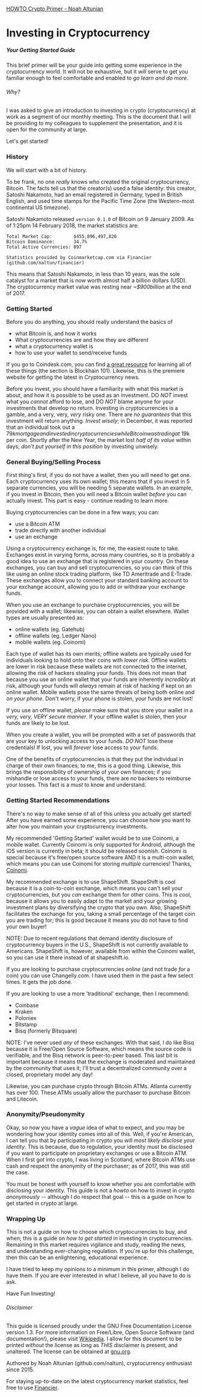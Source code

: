 [HOWTO Crypto Primer - Noah Altunian](https://github.com/naltun/howto_crypto_primer)
# Investing in Cryptocurrency
##### Your _Getting Started_ Guide

This brief primer will be your guide into getting some experience in the cryptocurrency world. It will not be exhaustive, but it _will_ serve to get you familiar enough to feel comfortable and enabled to _go learn and do more_.

###### Why?
I was asked to give an introduction to investing in crypto (cryptocurrency) at work as a segment of our monthly meeting. This is the document that I will be providing to my colleagues to supplement the presentation, and it is open for the community at large.

Let's get started!

### History
We will start with a bit of history.

To be frank, no one _really_ knows who created the original cryptocurrency, Bitcoin. The facts tell us that the creator(s) used a false identity: this creator, Satoshi Nakamoto, had an email registered in Germany, typed in British English, and used time stamps for the Pacific Time Zone (the Western-most continental US timezone).

Satoshi Nakamoto released `version 0.1.0` of Bitcoin on 9 January 2009. As of 1:25pm 14 February 2018, the market statistics are:
```
Total Market Cap:        $455,896,497,820
Bitcoin Dominance:       34.7%
Total Active Currencies: 897

Statistics provided by Coinmarketcap.com via Financier (github.com/naltun/financier)
```

This means that Satoshi Nakamoto, in less than 10 years, was the sole catalyst for a market that is now worth almost half a billion dollars (USD). The cryptocurrency market value was resting near _~$900billion_ at the end of 2017.

### Getting Started
Before you do anything, you should really understand the basics of
- what Bitcoin is, and how it works
- What cryptocurrencies are and how they are different
- what a cryptocurrency wallet is
- how to use your wallet to send/receive funds

If you go to Coindesk.com, you can find [a great resource](https://www.coindesk.com/information/) for learning all of these things (the section is Blockhain 101). Likewise, this is the premiere website for getting the latest in Cryptocurrency news.

Before you invest, you should have a familiarity with what this market is about, and how it is possible to be used as an investment. DO _NOT_ invest what you _cannot_ afford to lose, and DO _NOT_ blame anyone for your investments that develop no return. Investing in cryptocurrencies is a gamble, and a very, very, _very_ risky one. There are _no guarantees_ that this investment will return anything. _Invest wisely_; in December, it was reported that an individual took out a $79k mortgage and invested in cryptocurrencies while Bitcoin was trading at ~$19k per coin. Shortly after the New Year, the market lost _half of its value_ within days; _don't put yourself in this position_ by investing unwisely.

### General Buying/Selling Process
First thing's first, if you do not have a wallet, then you will need to get one. Each cryptocurrency uses its own wallet; this means that if you invest in 5 separate currencies, you will be needing 5 separate wallets. In an example, if you invest in Bitcoin, then you will need a Bitcoin wallet _before_ you can actually invest. This part is easy - continue reading to learn more.

Buying cryptocurrencies can be done in a few ways; you can:
- use a Bitcoin ATM
- trade directly with another individual
- use an exchange

Using a cryptocurrency exchange is, for me, the easiest route to take. Exchanges exist in varying forms, across many countries, so it is probably a good idea to use an exchange that is registered in your country. On these exchanges, you can buy and sell cryptocurrencies, so you can think of this like using an online stock trading platform, like TD Ameritrade and E-Trade. These exchanges allow you to connect your standard banking account to your exchange account, allowing you to add or withdraw your exchange funds.

When you use an exchange to purchase cryptocurrencies, you will be provided with a wallet; likewise, you can obtain a wallet elsewhere. Wallet types are usually presented as:
- online wallets (eg. Gatehub)
- offline wallets (eg. Ledger Nano)
- mobile wallets (eg. Coinomi)

Each type of wallet has its own merits; offline wallets are typically used for individuals looking to hold onto their coins with _lower risk_. Offline wallets are lower in risk because these wallets are not connected to the internet, allowing the risk of hackers stealing your funds. This does not mean that because you use an online wallet that your funds are inherently _incredibly_ at risk, although your funds will _always_ remain at risk of hacking if kept on an online wallet. Mobile wallets pose the same threats of being both online and _on your phone_. Don't worry, if your phone is stolen, your funds are not lost!

If you use an offline wallet, _please_ make sure that you store your wallet in a _very, very, VERY secure manner_. If your offline wallet is stolen, then your funds are likely to be lost.

When you create a wallet, you will be prompted with a set of passwords that are your key to unlocking access to your funds. _DO NOT_ lose these credentials! If lost, you will _forever_ lose access to your funds.

One of the benefits of cryptocurrencies is that they put the individual in charge of their own finances; to me, this is a good thing. Likewise, this brings the responsibility of ownership of your own finances; if you mishandle or lose access to your funds, there are _no_ backers to reimburse your losses. This fact is a _must_ to know and understand.

### Getting Started Recommendations
There's no way to make sense of all of this unless you actually get started! After you have earned some experience, you can choose how you want to alter how you maintain your cryptocurrency investments.

My recommended 'Getting Started' wallet would be to use Coinomi, a mobile wallet. Currently Coinomi is only supported for Android, although the iOS version is currently in beta; it should be released _soonish_. Coinomi is special because it's free/open source software AND it is a multi-coin wallet, which means you can use Coinomi for storing _multiple_ currencies! Thanks, [Coinomi](https://coinomi.com/).

My recommended exchange is to use ShapeShift. ShapeShift is cool because it is a coin-to-coin exchange, which means you can't sell your cryptocurrencies, but you _can_ exchange them for other coins. This is cool, because it allows you to easily adapt to the market and your growing investment plans by diversifying the crypto that you own. Also, ShapeShift facilitates the exchange for you, taking a small percentage of the target coin you are trading for; this is good because it means you do not have to find your own buyer!

NOTE: Due to recent regulations that demand identity disclosure of cryptocurrency buyers in the U.S., ShapeShift is not currently available to Americans. ShapeShift is, however, available from within the Coinomi wallet, so you can use it there instead of at shapeshift.io.

If you are looking to purchase cryptocurrencies _online_ (and not trade _for_ a coin) you can use Changelly.com. I have used them in the past a few select times. It gets the job done.

If you are looking to use a more 'traditional' exchange, then I recommend:
- Coinbase
- Kraken
- Poloniex
- Bitstamp
- Bisq (formerly Bitsquare)

NOTE: I've never used _any_ of these exchanges. With that said, I do like Bisq because it is Free/Open Source Software, which means the source code is verifiable, and the Bisq network is peer-to-peer based. This last bit is important because it means that the exchange is moderated and maintained by the community that uses it; I'll trust a decentralized community over a closed, proprietary model any day!

Likewise, you can purchase crypto through Bitcoin ATMs. Atlanta currently has over 100. These ATMs usually allow the purchaser to purchase Bitcoin and Litecoin.

### Anonymity/Pseudonymity
Okay, so now you have a _vague_ idea of what to expect, and you may be wondering how your identity comes into all of this. Well, if you're American, I can tell you that by participating in crypto you will _most likely disclose your identity_. This is because, due to regulation, your identity must be disclosed if you want to participate on proprietary exchanges or use a Bitcoin ATM. When I first got into crypto, I was living in Scotland, where Bitcoin ATMs use cash and respect the anonymity of the purchaser; as of 2017, this was still the case.

You must be honest with yourself to know whether you are comfortable with disclosing your identity. This guide is not a _howto_ on how to invest in crypto _anonymously_ -- although I do respect that goal -- this is a guide on how to get started in crypto at large.

### Wrapping Up
This is not a guide on how to choose which cryptocurrencies to buy, and when; this is a guide on _how to get started_ in investing in cryptocurrencies. Remaining in this market requires vigilance and study, reading the news, and understanding ever-changing regulation. If you're up for this challenge, then this can be an enlightening, educational experience.

I have tried to keep my opinions to a minimum in this primer, although I do have them. If you are ever interested in what I believe, all you have to do is ask.

Have Fun Investing!

###### Disclaimer
This guide is licensed proudly under the GNU Free Documentation License version 1.3. For more information on Free/Libre, Open Source Software (and documentation!), please visit [Wikipedia](https://en.wikipedia.org/wiki/Free_and_open-source_software). I allow for this document to be printed _without_ the license as long as _THIS_ disclaimer is present, and unaltered. The license can be obtained at [gnu.org](https://www.gnu.org/copyleft/fdl.html).

Authored by Noah Altunian (github.com/naltun), cryptocurrency enthusiast since 2015.

For staying up-to-date on the latest cryptocurrency market statistics, feel free to use [Financier](https://github.com/naltun/financier).
